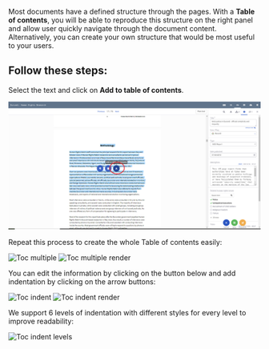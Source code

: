 Most documents have a defined structure through the pages. With a **Table of contents**, you will be able to reproduce this structure on the right panel and allow user quickly navigate through the document content. Alternatively, you can create your own structure that would be most useful to your users. 

## Follow these steps:

Select the text and click on **Add to table of contents**.

![](https://github.com/quincywiele/HURIDOCS-User-Manuals/blob/master/tableofcontent1.png)

Repeat this process to create the whole Table of contents easily:

![Toc multiple](http://huridocs.github.io/uwazi-assets/wiki/screenshots/toc-multiple.png)
![Toc multiple render](http://huridocs.github.io/uwazi-assets/wiki/screenshots/toc-multiple-render.png)

You can edit the information by clicking on the button below and add indentation by clicking on the arrow buttons:

![Toc indent](http://huridocs.github.io/uwazi-assets/wiki/screenshots/toc-indent.png)
![Toc indent render](http://huridocs.github.io/uwazi-assets/wiki/screenshots/toc-indent-render.png)

We support 6 levels of indentation with different styles for every level to improve readability:

![Toc indent levels](http://huridocs.github.io/uwazi-assets/wiki/screenshots/toc-indent-levels.png)